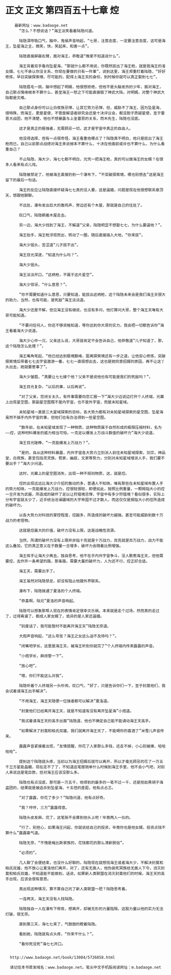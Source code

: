 # 正文 正文 第四百五十七章 焢
        最新网址：www.badaoge.net
          “怎么？不想说话？”海王淡笑看着陆隐问道。
      
          陆隐深呼吸口气，脑中，鬼侯声音响起，“七哥，注意态度，一定要注意态度，这可是海王，坠星海之主，微笑，快，笑起来，和善一点”。
      
          陆隐直接屏蔽右臂，面对海王，恭敬道“晚辈不知道说什么”。
      
          海王背着双手看向坠星海，“那就什么都不用说，你既然拔出了海王枪，就是我海王的准女婿，七七不承认你没关系，你现在要做的只有一件事”，说到这里，海王郑重盯着陆隐，“好好修炼，早日突破探索境，尽可能的，配得上海王天的身份，到时候你就可以真正娶到七七”。
      
          陆隐眉毛一挑，脑中想起了明嫣，他很想拒绝，但他不是头脑发热的少年，面对海王，自己那点情缘根本不算什么，甚至海王一怒之下可能直接毁了神武大陆，对明嫣，对整个神武大陆都是灾难。
      
          自己那点身份可以让白夜族忌惮，让其它势力忌惮，但，威胁不了海王，因为坠星海，很特殊，而海王，更是星使，不管是解语者研究会还是十决评议会，都没胆子质疑星使，至于雷恩大战团，他不清楚，他也不想暴露与上圣雷恩的关系，而木先生，陆隐也没底。
      
          这才是真正的极强者，无需顾忌一切，这才是宇宙中真正的自由人。
      
          他没得选择，但有一点很奇怪，海王看重他哪点了？陆隐真不明白，他只是拔出了海王枪而已，自己以前那点战绩对海王来说根本不算什么，十决在他面前或许也不算什么，为什么看重自己？
      
          不止陆隐，海大少，海七七都不明白，光凭一把海王枪，真的可以做海王的女婿？在很多人看来有点儿戏。
      
          陆隐被禁足了，他被海王直接扔到一个瀑布下，“不突破探索境，哪也别想去”这是海王留下的最后一句话。
      
          海王的反应让陆隐直接怀疑海七七真的没人要，这是逼婚，问题是现在他很想联系章顶天，想跟他聊聊。
      
          不远处，瀑布发出巨大的轰鸣声，旁边还有个木屋，那就是自己的住处了。
      
          叹口气，陆隐朝着木屋走去。
      
          另一边，海大少找到了海王，不解道“父亲，陆隐明显不想娶七七，为什么要逼他？”。
      
          海王抬手，海王枪浮现而出，转动了一圈，随后直接插入大地，“你来拔”。
      
          海大少摇头，苦涩道“儿子拔不出”。
      
          海王目光深邃，“知道为什么吗？”。
      
          海大少摇头。
      
          海王淡淡开口，“这柄枪，不属于这片星空”。
      
          海大少惊讶，“什么意思？”。
      
          “你不需要知道什么意思，只要知道，能拔出这柄枪，这个陆隐未来会是我们海王天很大的助力，当然，也有可能，是死敌”海王淡淡道。
      
          海大少还是不解，但见海王没有细说，也没有多问，他打算问大哥，整个海王天唯有大哥可能知道。
      
          “不要问任何人，你还不够资格知道，等你达到你大哥的实力，我会把一切都告诉你”海王看着海大少说道。
      
          海大少心中一沉，父亲这么说，大哥就肯定不会告诉自己，他恭敬道“儿子知道了，那，这个陆隐怎么处理？”。
      
          海王嘴角弯起，“他已经达到极境巅峰，距离探索境还有一步之遥，让他安心修炼，突破探索境后带着七七去宇宙遨游一番，七七一直很想出去，这也是她同意招婿的原因，再不让这丫头出去，她就要惹事了”。
      
          海大少皱眉，“真要让七七嫁个他？父亲不是说他也有可能是我们的死敌吗？”。
      
          海王目光复杂，“以后的事，以后再说”。
      
          “对了父亲，您闭关太久，有件事需要向您汇报一下”海大少边说边打开个人终端，光幕上出现星空图，那副星空图既不是内宇宙，也不是外宇宙，而是未知星域。
      
          未知星域一直是三大星域探索的目标，各大势力都有对未知星域探索的星空图，坠星海虽然不插手内外宇宙的事，但他们也有办法得到一些星空图。
      
          “数年前，在未知星域发现了一种物质，这种物质属于自然形成的极限压缩材料，名为——焢，这种材料爆发的威力相当可怕，一克足以爆发上万战斗数值的破坏力”海大少说道。
      
          海王目光陡睁，“一克能爆发上万战力？”。
      
          “是的，自从这种材料暴露，内外宇宙各大势力立刻派人前往未知星域探索，剑宗，神品堂，白夜族，甚至包括灵灵族，荀家，幽庭，文家等势力，分别对未知星域增派人手，我们要不要出手？”海大少问道。
      
          这时，光幕上的星空图消失，出现一种不规则物质，这，就是焢。
      
          焢的出现远远比海大少介绍的轰动的多，普通人不知晓，唯有那些在未知星域布置人手的势力知晓，一克能爆发上万战力，焢很轻很轻，即便如此，按照比例重量，一颗拇指大小的焢一旦开发为武器，所造成的破坏了足以让狩猎境忌惮，宇宙中有多少狩猎境？看似很多，实际上分布宇宙就太少了，近乎统治沧澜疆域的大宇帝国不过才数人，而这仅仅是拇指大小的焢所造成的破坏力。
      
          以各大势力对科技的掌控程度，焢越多，所造成的破坏力越强，甚至可能威胁到数十万战力的老怪物。
      
          这就是焢最大的价值，破坏力没有上限，这是战略性资源。
      
          当然，所谓的破坏力没有上限并非指十克就是十万战力，百克就是百万战力，战力不能这么叠加，它的真正意义在于数量一旦增多，破坏力会随着比例增强。
      
          海王挥手让海大少离去，独自思考，他不在乎内外宇宙争斗，没人敢惹海王天，但他需要焢，去炸开一条希望的路，那条路，需要大量的破坏力，人为还不行，焢正好合适。
      
          海王天，需要出手了。
      
          海王虽然对陆隐禁足，却没有阻止他跟外界联系。
      
          瀑布下，陆隐拨通了夏洛的个人终端。
      
          “恭喜啊，陆兄”夏洛的声音响起。
      
          陆隐可以想象那帮人现在的表情肯定很幸灾乐祸，本来就是走个过场，然而真的走过了，过得离谱了，都成人家女婿了，诡异的是人家还逼婚。
      
          “别废话了，我可能暂时不能离开海王天”陆隐无奈道。
      
          大炮声音响起，“这么夸张？海王之女这么迫不及待吗？”。
      
          “闭嘴吧学长，这里是海王天，被海王听到你就完了”个人终端内传来露露的声音。
      
          “小炮学长，麻烦管一下”。
      
          “放心吧”。
      
          “喂，你们不能这么对我”。
      
          陆隐听着个人终端另一头吵闹，叹口气，“好了，只是告诉你们一下，至于封莫他们，我会试着请海王出手解决”。
      
          “不用海王，海王天随便一位强者都可以解决”夏洛道。
      
          “封莫他们已经离开海王天，就是不知道有没有离开坠星海”小炮道。
      
          “我试着请海王天的高手出面”陆隐道，他也不确定自己能不能请动海王天高手。
      
          “如果解决了封莫和柏氏双雄，我们就离开海王天了，不能喝你的喜酒了”米雪儿声音传来。
      
          露露声音紧接着出现，“友情提醒，你花了人家那么多钱，还走不掉，小心别被揍，哈哈哈哈”。
      
          提到这个陆隐就头疼，当初以为海王招婿后就可以离开，所以才毫无顾忌的花了一万五千立方星能晶髓，现在走不了了，不知道这笔报销单什么时候到海王手里，他不会小气吧，对别人来说这是笔巨款，但对海王应该没那么多。
      
          陆隐也有点没底，那可是一万五千，他得到的最多的一笔不过一千，还是抢劫黑胡子海盗团的，结果就是被追杀到坠星海，十五倍的差距，他有点忐忑。
      
          “对了露露，你花了多少？”陆隐问道，他有点好奇。
      
          “我？哼哼，三万”露露得意。
      
          陆隐头皮发麻，完了，这笔账不会算到他头上吧！毕竟两人一伙的。
      
          “行了，别担心，如果海王问起，你就说给自己的投资，毕竟你也是他女婿，投资点钱不算什么”露露豪气道。
      
          陆隐无奈，“不愧是梅比斯家族的，花钱都花的那么清新脱俗”。
      
          “必须的”。
      
          几人聊了会便结束，也没什么好聊的，陆隐现在就想找海王或者海大少，不解决封莫和柏氏双雄，他不放心让夏洛他们离开，对了，还有无面人，他伪装死冥族给无面人下令，消灭封莫和柏氏双雄，不知道能不能做到，话说，如果新人类联盟在消灭封莫他们的时候，海王天的高手出现，应该会很有意思。
      
          真出现这种情况，算不算自己坑了新人类联盟一把？陆隐思考着。
      
          一连两天，海王天没有人找陆隐。
      
          陆隐独自一人在瀑布下修炼，想离开，却被无形的力量阻隔，这股力量以他的实力无法打破，很无奈。
      
          直到第三天，海七七来了，气鼓鼓的瞪着陆隐。
      
          看到她，陆隐就有点头疼，“你来干什么？”。
      
          “看你死没死”海七七开口。
      
      
      http://www.badaoge.net/book/13084/5726858.html
      
      请记住本书首发域名：www.badaoge.net。笔尖中文手机版阅读网址：m.badaoge.net